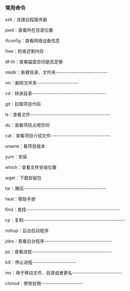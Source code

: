 
### 常用命令

ssh：连接远程服务器

pwd：查看所在目录位置

ifconfig：查看网络设备信息

free：检查还剩内存

df-lh：查看磁盘空间是否足够

mkdir：新建目录、文件夹--------------------------

rm：删除文件夹---------------------

cd：转进目录-------------------------------------

git：拉取项目代码

ls：查看文件----------------------------------------

du：查看项目占用空间

cat：查看项目介绍文件------------------------------

uname：看项目版本

yum：安装

which：查看文件安装位置

wget：下载安装包

tar：解压-----------------------------------------

heal：帮助手册

find：查找-----------------------------------------------

cp：复制---------------------------------------------------

nohup：后台启动程序

jobs：查看后台程序----------------------------------

ps：查看进程----------------------------------------

kill：停止进程----------------------

mv：用于移动文件、目录或者更名-------------------------

chmod：修改权限---------------------

